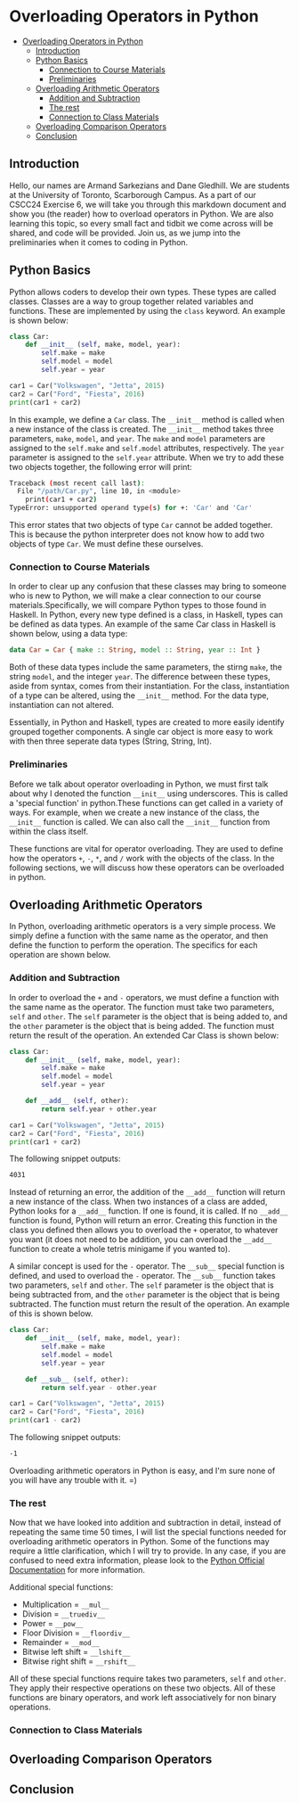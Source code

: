 # Overloading Operators in Python

- [Overloading Operators in Python](#overloading-operators-in-python)
  - [Introduction](#introduction)
  - [Python Basics](#python-basics)
    - [Connection to Course Materials](#connection-to-course-materials)
    - [Preliminaries](#preliminaries)
  - [Overloading Arithmetic Operators](#overloading-arithmetic-operators)
    - [Addition and Subtraction](#addition-and-subtraction)
    - [The rest](#the-rest)
    - [Connection to Class Materials](#connection-to-class-materials)
  - [Overloading Comparison Operators](#overloading-comparison-operators)
  - [Conclusion](#conclusion)

## Introduction

Hello, our names are Armand Sarkezians and Dane Gledhill. We are students at the University of Toronto, Scarborough Campus. As a part of our CSCC24 Exercise 6, we will take you through this markdown document and show you (the reader) how to overload operators in Python. We are also learning this topic, so every small fact and tidbit we come across will be shared, and code will be provided. Join us, as we jump into the preliminaries when it comes to coding in Python.

## Python Basics

Python allows coders to develop their own types. These types are called classes. Classes are a way to group together related variables and functions. These are implemented by using the `class` keyword. An example is shown below:

```python
class Car:
    def __init__ (self, make, model, year):
        self.make = make
        self.model = model
        self.year = year

car1 = Car("Volkswagen", "Jetta", 2015)
car2 = Car("Ford", "Fiesta", 2016)
print(car1 + car2)
```

In this example, we define a `Car` class. The `__init__` method is called when a new instance of the class is created. The `__init__` method takes three parameters, `make`, `model`, and `year`. The `make` and `model` parameters are assigned to the `self.make` and `self.model` attributes, respectively. The `year` parameter is assigned to the `self.year` attribute. When we try to add these two objects together, the following error will print:

```bash
Traceback (most recent call last):
  File "/path/Car.py", line 10, in <module>
    print(car1 + car2)
TypeError: unsupported operand type(s) for +: 'Car' and 'Car'
```

This error states that two objects of type `Car` cannot be added together. This is because the python interpreter does not know how to add two objects of type `Car`. We must define these ourselves.

### Connection to Course Materials

In order to clear up any confusion that these classes may bring to someone who is new to Python, we will make a clear connection to our course materials.Specifically, we will compare Python types to those found in Haskell. In Python, every new type defined is a class, in Haskell, types can be defined as data types. An example of the same Car class in Haskell is shown below, using a data type:

```haskell
data Car = Car { make :: String, model :: String, year :: Int }
```

Both of these data types include the same parameters, the stirng `make`,  the string `model`, and the integer `year`. The difference between these types, aside from syntax, comes from their instantiation. For the class, instantiation of a type can be altered, using the `__init__` method. For the data type, instantiation can not altered.

Essentially, in Python and Haskell, types are created to more  easily identify grouped together components. A single car object is more easy to work with then three seperate data types (String, String, Int).

### Preliminaries

Before we talk about operator overloading in Python, we must first talk about why I denoted the function `__init__` using underscores. This is called a 'special function' in python.These functions can get called in a variety of ways. For example, when we create a new instance of the class, the `__init__` function is called. We can also call the `__init__` function from within the class itself.

These functions are vital for operator overloading. They are used to define how the operators `+`, `-`, `*`, and `/` work with the objects of the class. In the following sections, we will discuss how these operators can be overloaded in python.

## Overloading Arithmetic Operators

In Python, overloading arithmetic operators is a very simple process. We simply define a function with the same name as the operator, and then define the function to perform the operation. The specifics for each operation are shown below.

### Addition and Subtraction

In order to overload the `+` and `-` operators, we must define a function with the same name as the operator. The function must take two parameters, `self` and `other`. The `self` parameter is the object that is being added to, and the `other` parameter is the object that is being added. The function must return the result of the operation. An extended Car Class is shown below:

```python
class Car:
    def __init__ (self, make, model, year):
        self.make = make
        self.model = model
        self.year = year

    def __add__ (self, other):
        return self.year + other.year

car1 = Car("Volkswagen", "Jetta", 2015)
car2 = Car("Ford", "Fiesta", 2016)
print(car1 + car2)
```

The following snippet outputs:

```bash
4031
```

Instead of returning an error, the addition of the `__add__` function will return a new instance of the class. When two instances of a class are added, Python looks for a `__add__` function. If one is found, it is called. If no `__add__` function is found, Python will return an error. Creating this function in the class you defined then allows you to overload the `+` operator, to whatever you want (it does not need to be addition, you can overload the `__add__` function to create a whole tetris minigame if you wanted to).

A similar concept is used for the `-` operator. The `__sub__` special function is defined, and used to overload the `-` operator. The `__sub__` function takes two parameters, `self` and `other`. The `self` parameter is the object that is being subtracted from, and the `other` parameter is the object that is being subtracted. The function must return the result of the operation. An example of this is shown below.

```python
class Car:
    def __init__ (self, make, model, year):
        self.make = make
        self.model = model
        self.year = year

    def __sub__ (self, other):
        return self.year - other.year

car1 = Car("Volkswagen", "Jetta", 2015)
car2 = Car("Ford", "Fiesta", 2016)
print(car1 - car2)
```

The following snippet outputs:

```bash
-1
```

Overloading arithmetic operators in Python is easy, and I'm sure none of you will have any trouble with it. =)

### The rest

Now that we have looked into addition and subtraction in detail, instead of repeating the same time 50 times, I will list the special functions needed for overloading arithmetic operators in Python. Some of the functions may require a little clarification, which I will try to provide. In any case, if you are confused to need extra information, please look to the [Python Official Documentation](https://docs.python.org/3/reference/datamodel.html#special-method-names) for more information.

Additional special functions:

- Multiplication = `__mul__`
- Division = `__truediv__`
- Power = `__pow__`
- Floor Division = `__floordiv__`
- Remainder = `__mod__`
- Bitwise left shift = `__lshift__`
- Bitwise right shift = `__rshift__`

All of these special functions require takes two parameters, `self` and `other`. They apply their respective operations on these two objects. All of these functions are binary operators, and work left associatively for non binary operations.

### Connection to Class Materials

## Overloading Comparison Operators

## Conclusion
